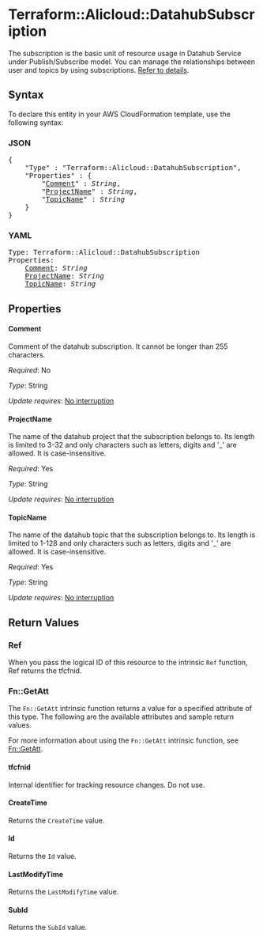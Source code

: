 # Terraform::Alicloud::DatahubSubscription

The subscription is the basic unit of resource usage in Datahub Service under Publish/Subscribe model. You can manage the relationships between user and topics by using subscriptions. [Refer to details](https://help.aliyun.com/document_detail/47440.html).

## Syntax

To declare this entity in your AWS CloudFormation template, use the following syntax:

### JSON

<pre>
{
    "Type" : "Terraform::Alicloud::DatahubSubscription",
    "Properties" : {
        "<a href="#comment" title="Comment">Comment</a>" : <i>String</i>,
        "<a href="#projectname" title="ProjectName">ProjectName</a>" : <i>String</i>,
        "<a href="#topicname" title="TopicName">TopicName</a>" : <i>String</i>
    }
}
</pre>

### YAML

<pre>
Type: Terraform::Alicloud::DatahubSubscription
Properties:
    <a href="#comment" title="Comment">Comment</a>: <i>String</i>
    <a href="#projectname" title="ProjectName">ProjectName</a>: <i>String</i>
    <a href="#topicname" title="TopicName">TopicName</a>: <i>String</i>
</pre>

## Properties

#### Comment

Comment of the datahub subscription. It cannot be longer than 255 characters.

_Required_: No

_Type_: String

_Update requires_: [No interruption](https://docs.aws.amazon.com/AWSCloudFormation/latest/UserGuide/using-cfn-updating-stacks-update-behaviors.html#update-no-interrupt)

#### ProjectName

The name of the datahub project that the subscription belongs to. Its length is limited to 3-32 and only characters such as letters, digits and '_' are allowed. It is case-insensitive.

_Required_: Yes

_Type_: String

_Update requires_: [No interruption](https://docs.aws.amazon.com/AWSCloudFormation/latest/UserGuide/using-cfn-updating-stacks-update-behaviors.html#update-no-interrupt)

#### TopicName

The name of the datahub topic that the subscription belongs to. Its length is limited to 1-128 and only characters such as letters, digits and '_' are allowed. It is case-insensitive.

_Required_: Yes

_Type_: String

_Update requires_: [No interruption](https://docs.aws.amazon.com/AWSCloudFormation/latest/UserGuide/using-cfn-updating-stacks-update-behaviors.html#update-no-interrupt)

## Return Values

### Ref

When you pass the logical ID of this resource to the intrinsic `Ref` function, Ref returns the tfcfnid.

### Fn::GetAtt

The `Fn::GetAtt` intrinsic function returns a value for a specified attribute of this type. The following are the available attributes and sample return values.

For more information about using the `Fn::GetAtt` intrinsic function, see [Fn::GetAtt](https://docs.aws.amazon.com/AWSCloudFormation/latest/UserGuide/intrinsic-function-reference-getatt.html).

#### tfcfnid

Internal identifier for tracking resource changes. Do not use.

#### CreateTime

Returns the <code>CreateTime</code> value.

#### Id

Returns the <code>Id</code> value.

#### LastModifyTime

Returns the <code>LastModifyTime</code> value.

#### SubId

Returns the <code>SubId</code> value.

